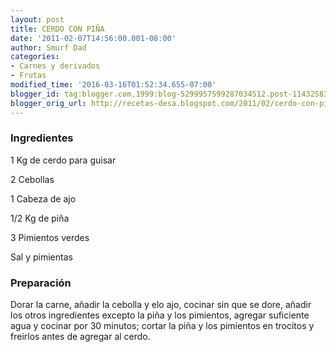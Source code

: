 ```yaml
---
layout: post
title: CERDO CON PIÑA
date: '2011-02-07T14:56:00.001-08:00'
author: Smurf Dad
categories:
- Carnes y derivados
- Frutas
modified_time: '2016-03-16T01:52:34.655-07:00'
blogger_id: tag:blogger.com,1999:blog-5299957599287034512.post-1143258320022646075
blogger_orig_url: http://recetas-desa.blogspot.com/2011/02/cerdo-con-pina.html
---
```


<h3>Ingredientes</h3>
1 Kg de cerdo para guisar

2 Cebollas

1 Cabeza de ajo

1/2 Kg de piña

3 Pimientos verdes

Sal y pimientas

<h3>Preparación</h3>
Dorar la carne, añadir la cebolla y elo ajo, cocinar sin que se dore, añadir los otros ingredientes excepto la piña y los pimientos, agregar suficiente agua y cocinar por 30 minutos; cortar la piña y los pimientos en trocitos y freirlos antes de agregar al cerdo.